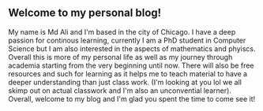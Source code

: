 ## Welcome to my personal blog! 

My name is Md Ali and I'm based in the city of Chicago. I have a deep passion for continous learning, currently I am a PhD student in Computer Science but I am also interested in the aspects of mathematics and phyiscs. Overall this is more of my personal life as well as my journey through academia starting from the very beginning until now. There will also be free resources and such for learning as it helps me to teach material to have a deeper understanding than just class work. (I'm looking at you lol we all skimp out on actual classwork and I'm also an unconvential learner). Overall, welcome to my blog and I'm glad you spent the time to come see it! 

